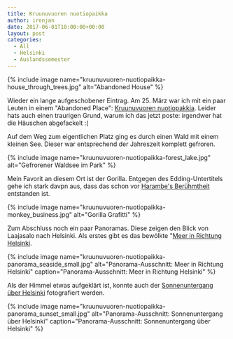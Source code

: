 ```yaml
---
title: Kruunuvuoren nuotiopaikka
author: ironjan
date: 2017-06-01T10:00:00+00:00
layout: post
categories:
  - All
  - Helsinki
  - Auslandssemester
---
```


{% include image name="kruunuvuoren-nuotiopaikka-house_through_trees.jpg" alt="Abandoned House" %}

Wieder ein lange aufgeschobener Eintrag. Am 25. März war ich mit ein paar Leuten in einem "Abandoned Place": [Kruunuvuoren nuotiopakkia](https://www.google.de/maps/place/Kruunuvuoren+nuotiopaikka/@60.1637088,24.7600938,10z/). Leider hats auch einen traurigen Grund, warum ich das jetzt poste: irgendwer hat die Häuschen abgefackelt :(

<!--more-->

Auf dem Weg zum eigentlichen Platz ging es durch einen Wald mit einem kleinen See. Dieser war entsprechend der Jahreszeit komplett gefroren.

{% include image name="kruunuvuoren-nuotiopaikka-forest_lake.jpg" alt="Gefrorener Waldsee im Park" %}

Mein Favorit an diesem Ort ist der Gorilla. Entgegen des Edding-Untertitels gehe ich stark davpn aus, dass das schon vor [Harambe's Berühmtheit](https://de.wikipedia.org/wiki/Harambe_(Gorilla)) entstanden ist.

{% include image name="kruunuvuoren-nuotiopaikka-monkey_business.jpg" alt="Gorilla Grafitti" %}

Zum Abschluss noch ein paar Panoramas. Diese zeigen den Blick von Laajasalo nach Helsinki.
Als erstes gibt es das bewölkte "[Meer in Richtung Helsinki](/uploads/2017/06/kruunuvuoren-nuotiopaikka-panorama_seaside.jpg).

{% include image name="kruunuvuoren-nuotiopaikka-panorama_seaside_small.jpg" alt="Panorama-Ausschnitt: Meer in Richtung Helsinki" caption="Panorama-Ausschnitt: Meer in Richtung Helsinki" %}

Als der Himmel etwas aufgeklärt ist, konnte auch der [Sonnenuntergang über Helsinki](/uploads/2017/06/kruunuvuoren-nuotiopaikka-panorama_sunset.jpg) fotografiert werden.

{% include image name="kruunuvuoren-nuotiopaikka-panorama_sunset_small.jpg" alt="Panorama-Ausschnitt: Sonnenuntergang über Helsinki" caption="Panorama-Ausschnitt: Sonnenuntergang über Helsinki" %}
